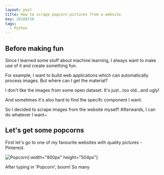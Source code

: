 ```yaml
---
layout: post
title: How to scrape popcorn pictures from a website
key: 20180716
tags: 
  - Python
---
```

## Before making fun

Since I learned some stuff about machine learning, I always want to make use of it and create something fun.

For example, I want to build web applications which can automatically process images. But where can I get the material? 

I don't like the images from some open dataset. It's just...too old...and ugly! 

And sometimes it's also hard to find the specifc component I want. 

So I decided to scrape images from the website myself! Afterwards, I can do whatever I want~ 

## Let's get some popcorns

First let's go to one of my favourite websites with quality pictures - Pinterest.

![Popcorn](/image/Pinterest1.png){:width="800px" height="504px"}

After typing in 'Popcorn', boom! So many 